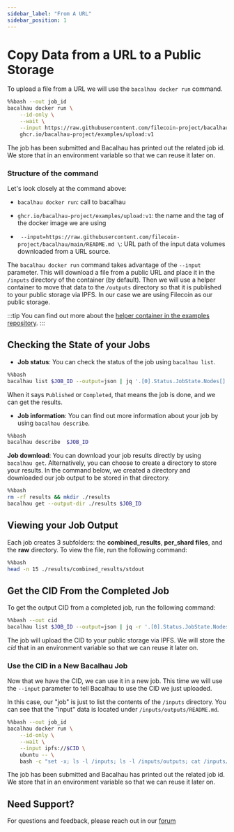 ```yaml
---
sidebar_label: "From A URL"
sidebar_position: 1
---
```

# Copy Data from a URL to a Public Storage

To upload a file from a URL we will use the `bacalhau docker run` command.

```bash
%%bash --out job_id
bacalhau docker run \
    --id-only \
    --wait \
    --input https://raw.githubusercontent.com/filecoin-project/bacalhau/main/README.md \
    ghcr.io/bacalhau-project/examples/upload:v1
```

The job has been submitted and Bacalhau has printed out the related job id. We store that in an environment variable so that we can reuse it later on.

### Structure of the command

Let's look closely at the command above:

* `bacalhau docker run`: call to bacalhau

* `ghcr.io/bacalhau-project/examples/upload:v1`: the name and the tag of the docker image we are using

* ` --input=https://raw.githubusercontent.com/filecoin-project/bacalhau/main/README.md \`: URL path of the input data volumes downloaded from a URL source.

The `bacalhau docker run` command takes advantage of the `--input` parameter. This will download a file from a public URL and place it in the `/inputs` directory of the container (by default). Then we will use a helper container to move that data to the `/outputs` directory so that it is published to your public storage via IPFS. In our case we are using Filecoin as our public storage.

:::tip
You can find out more about the [helper container in the examples repository](https://github.com/bacalhau-project/examples/tree/main/tools/upload).
:::

## Checking the State of your Jobs

- **Job status**: You can check the status of the job using `bacalhau list`.

```bash
%%bash
bacalhau list $JOB_ID --output=json | jq '.[0].Status.JobState.Nodes[] | .Shards."0" | select(.RunOutput)'
```

When it says `Published` or `Completed`, that means the job is done, and we can get the results.

- **Job information**: You can find out more information about your job by using `bacalhau describe`.

```bash
%%bash
bacalhau describe  $JOB_ID
```

**Job download**: You can download your job results directly by using `bacalhau get`. Alternatively, you can choose to create a directory to store your results. In the command below, we created a directory and downloaded our job output to be stored in that directory.

```bash
%%bash
rm -rf results && mkdir ./results
bacalhau get --output-dir ./results $JOB_ID
```

## Viewing your Job Output

Each job creates 3 subfolders: the **combined_results**, **per_shard files**, and the **raw** directory. To view the file, run the following command:

```bash
%%bash
head -n 15 ./results/combined_results/stdout
```

## Get the CID From the Completed Job

To get the output CID from a completed job, run the following command:

```bash
%%bash --out cid
bacalhau list $JOB_ID --output=json | jq -r '.[0].Status.JobState.Nodes[] | .Shards."0".PublishedResults | select(.CID) | .CID'
```
The job will upload the CID to your public storage via IPFS. We will store the _cid_ that in an environment variable so that we can reuse it later on.

### Use the CID in a New Bacalhau Job

Now that we have the CID, we can use it in a new job. This time we will use the `--input` parameter to tell Bacalhau to use the CID we just uploaded.

In this case, our "job" is just to list the contents of the `/inputs` directory. You can see that the "input" data is located under `/inputs/outputs/README.md`.


```bash
%%bash --out job_id
bacalhau docker run \
    --id-only \
    --wait \
    --input ipfs://$CID \
    ubuntu -- \
    bash -c "set -x; ls -l /inputs; ls -l /inputs/outputs; cat /inputs/outputs/README.md"
```

The job has been submitted and Bacalhau has printed out the related job id. We store that in an environment variable so that we can reuse it later on.


## Need Support?

For questions and feedback, please reach out in our [forum](https://github.com/filecoin-project/bacalhau/discussions)

